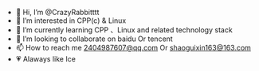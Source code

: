 - 👋 Hi, I’m @CrazyRabbitttt
- 👀 I’m interested in CPP(c) & Linux
- 🌱 I’m currently learning CPP 、Linux and related technology stack
- 💞️ I’m looking to collaborate on baidu Or tencent
- 📫 How to reach me 2404987607@qq.com Or shaoguixin163@163.com
- 💗 Alaways like Ice 

<!---
CrazyRabbitttt/CrazyRabbitttt is a ✨ special ✨ repository because its `README.md` (this file) appears on your GitHub profile.
You can click the Preview link to take a look at your changes.
--->
